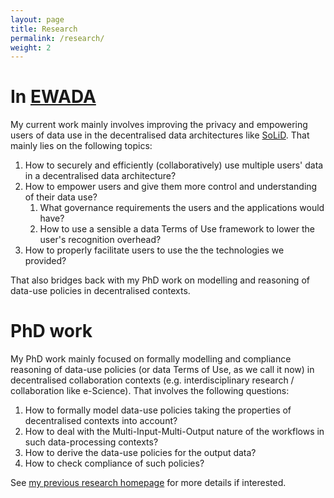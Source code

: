 ```yaml
---
layout: page
title: Research
permalink: /research/
weight: 2
---
```


# In [EWADA](https://ewada.ox.ac.uk/)

My current work mainly involves improving the privacy and empowering users of data use in the decentralised data architectures like [SoLiD](solidproject.org/). That mainly lies on the following topics:

1. How to securely and efficiently (collaboratively) use multiple users' data in a decentralised data architecture?
2. How to empower users and give them more control and understanding of their data use?
   1. What governance requirements the users and the applications would have?
   2. How to use a sensible a data Terms of Use framework to lower the user's recognition overhead?
3. How to properly facilitate users to use the the technologies we provided?

That also bridges back with my PhD work on modelling and reasoning of data-use policies in decentralised contexts.

# PhD work

My PhD work mainly focused on formally modelling and compliance reasoning of data-use policies (or data Terms of Use, as we call it now) in decentralised collaboration contexts (e.g. interdisciplinary research / collaboration like e-Science). That involves the following questions: 

1. How to formally model data-use policies taking the properties of decentralised contexts into account?
2. How to deal with the Multi-Input-Multi-Output nature of the workflows in such data-processing contexts?
3. How to derive the data-use policies for the output data?
4. How to check compliance of such policies?

See [my previous research homepage](https://renyuneyun.github.io/portfolio-phd) for more details if interested.
